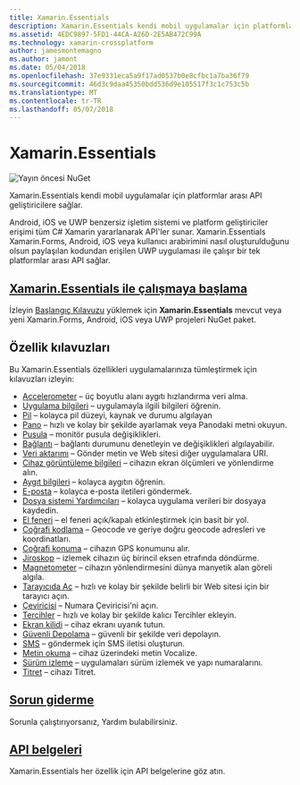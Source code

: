 ```yaml
---
title: Xamarin.Essentials
description: Xamarin.Essentials kendi mobil uygulamalar için platformlar arası API geliştiricilere sağlar.
ms.assetid: 4EDC9897-5FD1-44CA-A26D-2E5AB472C99A
ms.technology: xamarin-crossplatform
author: jamesmontemagno
ms.author: jamont
ms.date: 05/04/2018
ms.openlocfilehash: 37e9331eca5a9f17ad0537b0e8cfbc1a7ba36f79
ms.sourcegitcommit: 46d3c9daa45350bdd536d9e105517f3c1c753c5b
ms.translationtype: MT
ms.contentlocale: tr-TR
ms.lasthandoff: 05/07/2018
---
```

# <a name="xamarinessentials"></a>Xamarin.Essentials

![Yayın öncesi NuGet](~/media/shared/pre-release.png)

Xamarin.Essentials kendi mobil uygulamalar için platformlar arası API geliştiricilere sağlar.

Android, iOS ve UWP benzersiz işletim sistemi ve platform geliştiriciler erişimi tüm C# Xamarin yararlanarak API'ler sunar. Xamarin.Essentials Xamarin.Forms, Android, iOS veya kullanıcı arabirimini nasıl oluşturulduğunu olsun paylaşılan kodundan erişilen UWP uygulaması ile çalışır bir tek platformlar arası API sağlar.

## <a name="get-started-with-xamarinessentialsget-startedmdcontextxamarinxamarin-forms"></a>[Xamarin.Essentials ile çalışmaya başlama](get-started.md?context=xamarin/xamarin-forms)

İzleyin [Başlangıç Kılavuzu](get-started.md) yüklemek için **Xamarin.Essentials** mevcut veya yeni Xamarin.Forms, Android, iOS veya UWP projeleri NuGet paket.

## <a name="feature-guides"></a>Özellik kılavuzları

Bu Xamarin.Essentials özellikleri uygulamalarınıza tümleştirmek için kılavuzları izleyin:

* [Accelerometer](accelerometer.md?context=xamarin/xamarin-forms) – üç boyutlu alanı aygıtı hızlandırma veri alma.
* [Uygulama bilgileri](app-information.md?context=xamarin/xamarin-forms) – uygulamayla ilgili bilgileri öğrenin.
* [Pil](battery.md?context=xamarin/xamarin-forms) – kolayca pil düzeyi, kaynak ve durumu algılayan
* [Pano](clipboard.md?context=xamarin/xamarin-forms) – hızlı ve kolay bir şekilde ayarlamak veya Panodaki metni okuyun.
* [Pusula](compass.md?context=xamarin/xamarin-forms) – monitör pusula değişiklikleri.
* [Bağlantı](connectivity.md?context=xamarin/xamarin-forms) – bağlantı durumunu denetleyin ve değişiklikleri algılayabilir.
* [Veri aktarımı](data-transfer.md?context=xamarin/xamarin-forms) – Gönder metin ve Web sitesi diğer uygulamalara URI.
* [Cihaz görüntüleme bilgileri](device-display.md?context=xamarin/xamarin-forms) – cihazın ekran ölçümleri ve yönlendirme alın.
* [Aygıt bilgileri](device-information.md?context=xamarin/xamarin-forms) – kolayca aygıtın öğrenin.
* [E-posta](email.md?context=xamarin/xamarin-forms) – kolayca e-posta iletileri göndermek.
* [Dosya sistemi Yardımcıları](file-system-helpers.md?context=xamarin/xamarin-forms) – kolayca uygulama verileri bir dosyaya kaydedin.
* [El feneri](flashlight.md?context=xamarin/xamarin-forms) – el feneri açık/kapalı etkinleştirmek için basit bir yol.
* [Coğrafi kodlama](geocoding.md?context=xamarin/xamarin-forms) – Geocode ve geriye doğru geocode adresleri ve koordinatları.
* [Coğrafi konuma](geolocation.md?context=xamarin/xamarin-forms) – cihazın GPS konumunu alır.
* [Jiroskop](gyroscope.md?context=xamarin/xamarin-forms) – izlemek cihazın üç birincil eksen etrafında döndürme.
* [Magnetometer](magnetometer.md?context=xamarin/xamarin-forms) – cihazın yönlendirmesini dünya manyetik alan göreli algıla.
* [Tarayıcıda Aç](open-browser.md?context=xamarin/xamarin-forms) – hızlı ve kolay bir şekilde belirli bir Web sitesi için bir tarayıcı açın.
* [Çeviricisi](phone-dialer.md?context=xamarin/xamarin-forms) – Numara Çeviricisi'ni açın.
* [Tercihler](preferences.md?context=xamarin/xamarin-forms) – hızlı ve kolay bir şekilde kalıcı Tercihler ekleyin.
* [Ekran kilidi](screen-lock.md?context=xamarin/xamarin-forms) – cihaz ekranı uyanık tutun.
* [Güvenli Depolama](secure-storage.md?context=xamarin/xamarin-forms) – güvenli bir şekilde veri depolayın.
* [SMS](sms.md?context=xamarin/xamarin-forms) – göndermek için SMS iletisi oluşturun.
* [Metin okuma](text-to-speech.md?context=xamarin/xamarin-forms) – cihaz üzerindeki metin Vocalize.
* [Sürüm izleme](version-tracking.md?context=xamarin/xamarin-forms) – uygulamaları sürüm izlemek ve yapı numaralarını.
* [Titret](vibrate.md?context=xamarin/xamarin-forms) – cihazı Titret.

## <a name="troubleshootingtroubleshootingmdcontextxamarinxamarin-forms"></a>[Sorun giderme](troubleshooting.md?context=xamarin/xamarin-forms)

Sorunla çalıştırıyorsanız, Yardım bulabilirsiniz.

## <a name="api-documentationxrefxamarinessentials"></a>[API belgeleri](xref:Xamarin.Essentials)

Xamarin.Essentials her özellik için API belgelerine göz atın.
